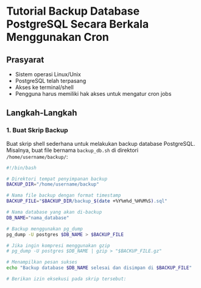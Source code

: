 # Tutorial Backup Database PostgreSQL Secara Berkala Menggunakan Cron

## Prasyarat
- Sistem operasi Linux/Unix
- PostgreSQL telah terpasang
- Akses ke terminal/shell
- Pengguna harus memiliki hak akses untuk mengatur cron jobs

## Langkah-Langkah

### 1. Buat Skrip Backup
Buat skrip shell sederhana untuk melakukan backup database PostgreSQL. Misalnya, buat file bernama `backup_db.sh` di direktori `/home/username/backup/`:

```bash
#!/bin/bash

# Direktori tempat penyimpanan backup
BACKUP_DIR="/home/username/backup"

# Nama file backup dengan format timestamp
BACKUP_FILE="$BACKUP_DIR/backup_$(date +%Y%m%d_%H%M%S).sql"

# Nama database yang akan di-backup
DB_NAME="nama_database"

# Backup menggunakan pg_dump
pg_dump -U postgres $DB_NAME > $BACKUP_FILE

# Jika ingin kompresi menggunakan gzip
# pg_dump -U postgres $DB_NAME | gzip > "$BACKUP_FILE.gz"

# Menampilkan pesan sukses
echo "Backup database $DB_NAME selesai dan disimpan di $BACKUP_FILE"

# Berikan izin eksekusi pada skrip tersebut: